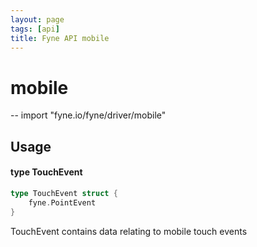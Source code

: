 ```yaml
---
layout: page
tags: [api]
title: Fyne API mobile
---
```


# mobile
--
    import "fyne.io/fyne/driver/mobile"

## Usage

#### type TouchEvent

```go
type TouchEvent struct {
	fyne.PointEvent
}
```

TouchEvent contains data relating to mobile touch events
